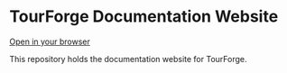 # TourForge Documentation Website

[Open in your browser](https://tourforge.github.io)

This repository holds the documentation website for TourForge.
